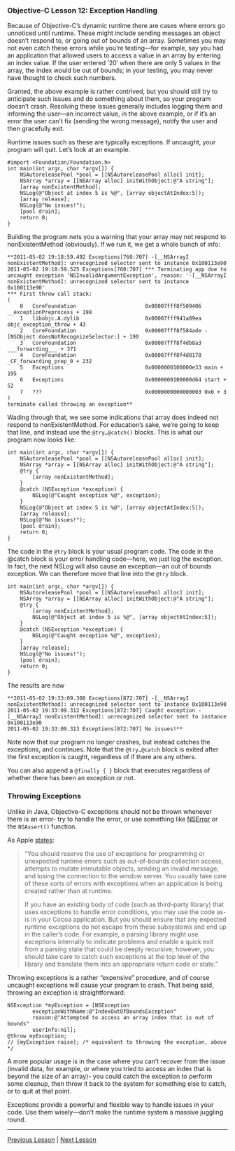 ### Objective-C Lesson 12: Exception Handling

Because of Objective-C’s dynamic runtime there are cases where errors go unnoticed until runtime. These might include sending messages an object doesn’t respond to, or going out of bounds of an array. Sometimes you may not even catch these errors while you’re testing—for example, say you had an application that allowed users to access a value in an array by entering an index value. If the user entered ’20′ when there are only 5 values in the array, the index would be out of bounds; in your testing, you may never have thought to check such numbers.

Granted, the above example is rather contrived, but you should still try to anticipate such issues and do something about them, so your program doesn’t crash. Resolving these issues generally includes logging them and informing the user—an incorrect value, in the above example, or if it’s an error the user can’t fix (sending the wrong message), notify the user and then gracefully exit.

Runtime issues such as these are typically exceptions. If uncaught, your program will quit. Let’s look at an example.

```objc
#import <Foundation/Foundation.h>
int main(int argc, char *argv[]) {
    NSAutoreleasePool *pool = [[NSAutoreleasePool alloc] init];
    NSArray *array = [[NSArray alloc] initWithObject:@"A string"];
    [array nonExistentMethod];
    NSLog(@"Object at index 5 is %@", [array objectAtIndex:5]);
    [array release];
    NSLog(@"No issues!");
    [pool drain];
    return 0;
}
```

Building the program nets you a warning that your array may not respond to nonExistentMethod (obviously). If we run it, we get a whole bunch of info:

```
**2011-05-02 19:18:59.492 Exceptions[760:707] -[__NSArrayI nonExistentMethod]: unrecognized selector sent to instance 0x100113e90
2011-05-02 19:18:59.525 Exceptions[760:707] *** Terminating app due to uncaught exception 'NSInvalidArgumentException', reason: '-[__NSArrayI nonExistentMethod]: unrecognized selector sent to instance 0x100113e90'
*** First throw call stack:
(
    0   CoreFoundation                      0x00007fff8f509406 __exceptionPreprocess + 198
    1   libobjc.A.dylib                     0x00007fff941a09ea objc_exception_throw + 43
    2   CoreFoundation                      0x00007fff8f584ade -[NSObject doesNotRecognizeSelector:] + 190
    3   CoreFoundation                      0x00007fff8f4db8a3 ___forwarding___ + 371
    4   CoreFoundation                      0x00007fff8f4d8178 _CF_forwarding_prep_0 + 232
    5   Exceptions                          0x0000000100000e33 main + 195
    6   Exceptions                          0x0000000100000d64 start + 52
    7   ???                                 0x0000000000000003 0x0 + 3
)
terminate called throwing an exception**
```

Wading through that, we see some indications that array does indeed not respond to nonExistentMethod. For education’s sake, we’re going to keep that line, and instead use the `@try…@catch()` blocks. This is what our program now looks like:

```objc
int main(int argc, char *argv[]) {
    NSAutoreleasePool *pool = [[NSAutoreleasePool alloc] init];
    NSArray *array = [[NSArray alloc] initWithObject:@"A string"];
    @try {
        [array nonExistentMethod];
    }
    @catch (NSException *exception) {
        NSLog(@"Caught exception %@", exception);
    }
    NSLog(@"Object at index 5 is %@", [array objectAtIndex:5]);
    [array release];
    NSLog(@"No issues!");
    [pool drain];
    return 0;
}
```

The code in the `@try` block is your usual program code. The code in the @catch block is your error handling code—here, we just log the exception. In fact, the next NSLog will also cause an exception—an out of bounds exception. We can therefore move that line into the `@try` block.

```objc
int main(int argc, char *argv[]) {
    NSAutoreleasePool *pool = [[NSAutoreleasePool alloc] init];
    NSArray *array = [[NSArray alloc] initWithObject:@"A string"];
    @try {
        [array nonExistentMethod];
        NSLog(@"Object at index 5 is %@", [array objectAtIndex:5]);
    }
    @catch (NSException *exception) {
        NSLog(@"Caught exception %@", exception);
    }
    [array release];
    NSLog(@"No issues!");
    [pool drain];
    return 0;
}
```

The results are now

```
**2011-05-02 19:33:09.308 Exceptions[872:707] -[__NSArrayI nonExistentMethod]: unrecognized selector sent to instance 0x100113e90
2011-05-02 19:33:09.312 Exceptions[872:707] Caught exception -[__NSArrayI nonExistentMethod]: unrecognized selector sent to instance 0x100113e90
2011-05-02 19:33:09.313 Exceptions[872:707] No issues!**
```

Note now that our program no longer crashes, but instead catches the exceptions, and continues. Note that the `@try…@catch` block is exited after the first exception is caught, regardless of if there are any others.

You can also append a `@finally { }` block that executes regardless of whether there has been an exception or not.

### Throwing Exceptions

Unlike in Java, Objective-C exceptions should not be thrown whenever there is an error- try to handle the error, or use something like [NSError](https://developer.apple.com/documentation/foundation/nserror#//apple_ref/occ/cl/NSError) or the `NSAssert()` function.

As Apple [states](https://developer.apple.com/library/archive/documentation/Cocoa/Conceptual/Exceptions/Exceptions.html):

> “You should reserve the use of exceptions for programming or unexpected runtime errors such as out-of-bounds collection access, attempts to mutate immutable objects, sending an invalid message, and losing the connection to the window server. You usually take care of these sorts of errors with exceptions when an application is being created rather than at runtime.
> 
> If you have an existing body of code (such as third-party library) that uses exceptions to handle error conditions, you may use the code as-is in your Cocoa application. But you should ensure that any expected runtime exceptions do not escape from these subsystems and end up in the caller’s code. For example, a parsing library might use exceptions internally to indicate problems and enable a quick exit from a parsing state that could be deeply recursive; however, you should take care to catch such exceptions at the top level of the library and translate them into an appropriate return code or state.”

Throwing exceptions is a rather “expensive” procedure, and of course uncaught exceptions will cause your program to crash. That being said, throwing an exception is straightforward:

```objc
NSException *myException = [NSException
        exceptionWithName:@"IndexOutOfBoundsException"
        reason:@"Attempted to access an array index that is out of bounds"
        userInfo:nil];
@throw myException;
// [myException raise]; /* equivalent to throwing the exception, above */
```

A more popular usage is in the case where you can’t recover from the issue (invalid data, for example, or where you tried to access an index that is beyond the size of an array)- you could catch the exception to perform some cleanup, then throw it back to the system for something else to catch, or to quit at that point.

Exceptions provide a powerful and flexible way to handle issues in your code. Use them wisely—don’t make the runtime system a massive juggling round.

---

[Previous Lesson](77.md) | [Next Lesson](79.md)
